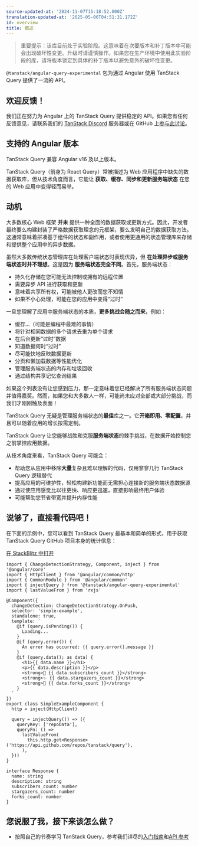 ```yaml
---
source-updated-at: '2024-11-07T15:18:52.000Z'
translation-updated-at: '2025-05-06T04:51:31.172Z'
id: overview
title: 概述
---
```


> 重要提示：该库目前处于实验阶段。这意味着在次要版本和补丁版本中可能会出现破坏性变更。升级时请谨慎操作。如果您在生产环境中使用此实验阶段的库，请将版本锁定到具体的补丁版本以避免意外的破坏性变更。

`@tanstack/angular-query-experimental` 包为通过 Angular 使用 TanStack Query 提供了一流的 API。

## 欢迎反馈！

我们正在努力为 Angular 上的 TanStack Query 提供稳定的 API。如果您有任何反馈意见，请联系我们的 [TanStack Discord](https://tlinz.com/discord) 服务器或在 GitHub 上[参与此讨论](https://github.com/TanStack/query/discussions/6293)。

## 支持的 Angular 版本

TanStack Query 兼容 Angular v16 及以上版本。

TanStack Query（前身为 React Query）常被描述为 Web 应用程序中缺失的数据获取库，但从技术角度而言，它能让 **获取、缓存、同步和更新服务端状态** 在您的 Web 应用中变得轻而易举。

## 动机

大多数核心 Web 框架 **并未** 提供一种全面的数据获取或更新方式。因此，开发者最终要么构建封装了严格数据获取理念的元框架，要么发明自己的数据获取方法。这通常意味着拼凑基于组件的状态和副作用，或者使用更通用的状态管理库来存储和提供整个应用中的异步数据。

虽然大多数传统状态管理库在处理客户端状态时表现优异，但 **在处理异步或服务端状态时并不理想**。这是因为 **服务端状态完全不同**。首先，服务端状态：

- 持久化存储在您可能无法控制或拥有的远程位置
- 需要异步 API 进行获取和更新
- 意味着共享所有权，可能被他人更改而您不知情
- 如果不小心处理，可能在您的应用中变得“过时”

一旦您理解了应用中服务端状态的本质，**更多挑战会随之而来**，例如：

- 缓存...（可能是编程中最难的事情）
- 将针对相同数据的多个请求去重为单个请求
- 在后台更新“过时”数据
- 知道数据何时“过时”
- 尽可能快地反映数据更新
- 分页和懒加载数据等性能优化
- 管理服务端状态的内存和垃圾回收
- 通过结构共享记忆查询结果

如果这个列表没有让您感到压力，那一定意味着您已经解决了所有服务端状态问题并值得嘉奖。然而，如果您和大多数人一样，可能尚未应对全部或大部分挑战，而我们才刚刚触及表面！

TanStack Query 无疑是管理服务端状态的**最佳**库之一。它**开箱即用、零配置**，并且可以随着应用的增长按需定制。

TanStack Query 让您能够战胜和克服**服务端状态**的棘手挑战，在数据开始控制您之前掌控应用数据。

从技术角度来看，TanStack Query 可能会：

- 帮助您从应用中移除**大量**复杂且难以理解的代码，仅用寥寥几行 TanStack Query 逻辑替代
- 提高应用的可维护性，轻松构建新功能而无需担心连接新的服务端状态数据源
- 通过使应用感觉比以往更快、响应更迅速，直接影响最终用户体验
- 可能帮助您节省带宽并提升内存性能

[//]: # '示例'

## 说够了，直接看代码吧！

在下面的示例中，您可以看到 TanStack Query 最基本和简单的形式，用于获取 TanStack Query GitHub 项目本身的统计信息：

[在 StackBlitz 中打开](https://stackblitz.com/github/TanStack/query/tree/main/examples/angular/simple)

```angular-ts
import { ChangeDetectionStrategy, Component, inject } from '@angular/core'
import { HttpClient } from '@angular/common/http'
import { CommonModule } from '@angular/common'
import { injectQuery } from '@tanstack/angular-query-experimental'
import { lastValueFrom } from 'rxjs'

@Component({
  changeDetection: ChangeDetectionStrategy.OnPush,
  selector: 'simple-example',
  standalone: true,
  template: `
    @if (query.isPending()) {
      Loading...
    }
    @if (query.error()) {
      An error has occurred: {{ query.error().message }}
    }
    @if (query.data(); as data) {
      <h1>{{ data.name }}</h1>
      <p>{{ data.description }}</p>
      <strong>👀 {{ data.subscribers_count }}</strong>
      <strong>✨ {{ data.stargazers_count }}</strong>
      <strong>🍴 {{ data.forks_count }}</strong>
    }
  `
})
export class SimpleExampleComponent {
  http = inject(HttpClient)

  query = injectQuery(() => ({
    queryKey: ['repoData'],
    queryFn: () =>
      lastValueFrom(
        this.http.get<Response>('https://api.github.com/repos/tanstack/query'),
      ),
  }))
}

interface Response {
  name: string
  description: string
  subscribers_count: number
  stargazers_count: number
  forks_count: number
}
```

## 您说服了我，接下来该怎么做？

- 按照自己的节奏学习 TanStack Query，参考我们详尽的[入门指南](../installation)和[API 参考](../reference/functions/injectquery)
